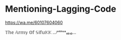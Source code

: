 # Mentioning-Lagging-Code
https://wa.me/60107604060


‎‏‎‏‎‏‎‏‎‏‎‏‎‏‎‏‎‏‎‏‎‏‎‏‎‏‎‏‎‏‎‏‎‏‎‏‎‏‎‏‎‏‎‏‎‏‎‏‎‏‎‏‎‏‎‏‎‏‎‏‎‏‎‏‎‏‎‏‎‏‎‏‎‏‎‏‎‏‎‏‎‏‎‏‎‏‎‏‎‏‎‏‎‏‎‏‎‏‎‏‎‏‎‏‎‏‎‏‎‏‎‏‎‏‎‏‎‏‎‏‎‏‎‏‎‏‎‏‎‏‎‏‎‏‎‏‎‏‎‏‎‏‎‏‎‏‎‏‎‏‎‏‎‏‎‏‎‏‎‏‎‏‎‏‎‏‎‏‎‏‎‏‎‏‎‏‎‏‎‏‎‏‎‏‎‏‎‏‎‏‎‏‎‏‎‏‎‏‎‏‎‏‎‏‎‏‎‏‎‏‎‏‎‏‎‏‎‏‎‏‎‏‎‏‎‏‎‏‎‏‎‏‎‏‎‏‎‏‎‏‎‏‎‏‎‏‎‏‎‏‎‏‎‏‎‏‎‏‎‏‎‏‎‏‎‏‎‏‎‏‎‏‎‏‎‏‎‏‎‏‎‏‎‏‎‏‎‏‎‏‎‏‎‏‎‏‎‏‎‏‎‏‎‏‎‏‎‏‎‏‎‏‎‏‎‏‎‏‎‏‎‏‎‏‎‏‎‏‎‏‎‏‎‏‎‏‎‏‎‏‎‏‎‏‎‏‎‏‎‏‎‏‎‏‎‏‎‏‎‏‎‏‎‏‎‏‎‏‎‏‎‏‎‏‎‏‎‏‎‏‎‏‎‏‎‏‎‏‎‏‎‏‎‏‎‏‎‏‎‏‎‏‎‏‎‏‎‏‎‏‎‏‎‏‎‏‎‏‎‏‎‏‎‏‎‏‎‏‎‏‎‏‎‏‎‏‎‏‎‏‎‏‎‏‎‏‎‏‎‏‎‏‎‏‎‏‎‏‎‏‎‏‎‏‎‏‎‏‎‏‎‏‎‏‎‏‎‏‎‏‎‏‎‏‎‏‎‏‎‏‎‏‎‏‎‏‎‏‎‏‎‏‎‏‎‏‎‏‎‏‎‏‎‏‎‏‎‏‎‏‎‏‎‏‎‏‎‏‎‏‎‏‎‏‎‏‎‏‎‏‎‏‎‏‎‏‎‏‎‏‎‏‎‏‎‏‎‏‎‏‎‏‎‏‎‏‎‏‎‏‎‏‎‏‎‏‎‏‎‏‎‏‎‏‎‏‎‏‎‏‎‏‎‏‎‏‎‏‎‏‎‏‎‏‎‏‎‏‎‏‎‏‎‏‎‏‎‏‎‏‎‏‎‏‎‏‎‏‎‏‎‏‎‏‎‏‎‏‎‏‎‏‎‏‎‏‎‏‎‏‎‏‎‏‎‏‎‏‎‏‎‏‎‏‎‏‎‏‎‏‎‏‎‏‎‏‎‏‎‏‎‏‎‏‎‏‎‏‎‏‎‏‎‏‎‏‎‏‎‏‎‏‎‏‎‏‎‏‎‏‎‏‎‏‎‏‎‏‎‏‎‏‎‏‎‏‎‏‎‏‎‏‎‏‎‏‎‏‎‏‎‏‎‏‎‏‎‏‎‏‎‏‎‏‎‏‎‏‎‏‎‏‎‏‎‏‎‏‎‏‎‏‎‏‎‏‎‏‎‏‎‏‎‏‎‏‎‏‎‏‎‏‎‏‎‏‎‏‎‏‎‏‎‏‎‏‎‏‎‏‎‏‎‏‎‏‎‏‎‏‎‏‎‏‎‏‎‏‎‏‎‏‎‏‎‏‎‏‎‏‎‏‎‏‎‏‎‏‎‏‎‏‎‏‎‏‎‏‎‏‎‏‎‏‎‏‎‏‎‏‎‏‎‏‎‏‎‏‎‏‎‏‎‏‎‏‎‏‎‏‎‏‎‏‎‏‎‏‎‏‎‏‎‏‎‏‎‏‎‏‎‏‎‏‎‏‎‏‎‏‎‏‎‏‎‏‎‏‎‏‎‏‎‏‎‏‎‏‎‏‎‏‎‏‎‏‎‏‎‏‎‏‎‏‎‏‎‏‎‏‎‏‎‏‎‏‎‏‎‏‎‏‎‏‎‏‎‏‎‏‎‏‎‏‎‏‎‏‎‏‎‏‎‏‎‏‎‏‎‏‎‏‎‏‎‏‎‏‎‏‎‏‎‏‎‏‎‏‎‏‎‏‎‏‎‏‎‏‎‏‎‏‎‏‎‏‎‏‎‏‎‏‎‏‎‏‎‏‎‏‎‏‎‏‎‏‎‏‎‏‎‏‎‏‎‏‎‏‎‏‎‏‎‏‎‏‎‏‎‏‎‏‎‏‎‏‎‏‎‏‎‏‎‏‎‏‎‏‎‏‎‏‎‏‎‏‎‏‎‏‎‏‎‏‎‏‎‏‎‏‎‏‎‏‎‏‎‏‎‏‎‏‎‏‎‏‎‏‎‏‎‏‎‏‎‏‎‏‎‏‎‏‎‏‎‏‎‏‎‏‎‏‎‏‎‏‎‏‎‏‎‏‎‏‎‏‎‏‎‏‎‏‎‏‎‏‎‏‎‏‎‏‎‏‎‏‎‏‎‏‎‏‎‏‎‏‎‏‎‏‎‏‎‏‎‏‎‏‎‏‎‏‎‏‎‏‎‏‎‏‎‏‎‏‎‏‎‏‎‏‎‏‎‏‎‏‎‏‎‏‎‏‎‏‎‏‎‏‎‏‎‏‎‏‎‏‎‏‎‏‎‏‎‏‎‏‎‏‎‏‎‏‎‏‎‏‎‏‎‏‎‏‎‏‎‏‎‏‎‏‎‏‎‏‎‏‎‏‎‏‎‏‎‏‎‏‎‏‎‏‎‏‎‏‎‏‎‏‎‏‎‏‎‏‎‏‎‏‎‏‎‏‎‏‎‏‎‏‎‏‎‏‎‏‎‏‎‏‎‏‎‏‎‏‎‏‎‏‎‏‎‏‎‏‎‏‎‏‎‏‎‏‎‏‎‏‎‏‎‏‎‏‎‏‎‏‎‏‎‏‎‏‎‏‎‏‎‏‎‏‎‏‎‏‎‏‎‏‎‏‎‏‎‏‎‏‎‏‎‏‎‏‎‏‎‏‎‏‎‏‎‏‎‏‎‏‎‏‎‏‎‏‎‏‎‏‎‏‎‏‎‏‎‏‎‏‎‏‎‏‏‎‏‎‏‎‎‏‎‏‎‏‎‏‎‏‎‏‎‏‎‏‎‏‎‏‎‏‎‏‎‏‎‏‎‏‎‏‎‏‎‏‎‏‎‏‎‏‎‏‎‏‎‏‎‏‎‏‎‏‎‏‎‏‎‏‎‏‎‏‎‏‎‏‎‏‎‏‎‏‎‏‎‏‎‏‎‏‎‏‎‏‎‏‎‏‎‏‎‏‎‏‎‏‎‏‎‏‎‏‎‏‎‏‎‏‎‏‎‏‎‏‎‏‎‏‎‏‎‏‎‏‎‏‎‏‎‏‎‏‎‏‎‏‎‏‎‏‎‏‎‏‎‏‎‏‎‏‎‏‎‏‎‏‎‏‎‏‎‏‎‏‎‏‎‏‎‏‎‏‎‏‎‏‎‏‎‏‎‏‎‏‎‏‎‏‎‏‎‏‎‏‎‏‎‏‎‏‎‏‎‏‎‏‎‏‎‏‎‏‎‏‎‏‎‏‎‏‎‏‎‏‎‏‎‏‎‏‎‏‎‏‎‏‎‏‎‏‎‏‎‏‎‏‎‏‎‏‎‏‎‏‎‏‎‏‎‏‎‏‎‏‎‏‎‏‎‏‎‏‎‏‎‏‎‏‎‏‎‏‎‏‎‏‎‏‎‏‎‏‎‏‎‏‎‏‎‏‎‏‎‏‎‏‎‏‎‏‎‏‎‏‎‏‎‏‎‏‎‏‎‏‎‏‎‏‎‏‎‏‎‏‎‏‎‏‎‏‎‏‎‏‎‏‎‏‎‏‎‏‎‏‎‏‎‏‎‏‎‏‎‏‎‏‎‏‎‏‎‏‎‏‎‏‎‏‎‏‎‏‎‏‎‏‎‏‎‏‎‏‎‏‎‏‎‏‎‏‎‏‎‏‎‏‎‏‎‏‎‏‎‏‎‏‎‏‎‏‎‏‎‏‎‏‎‏‎‏‎‏‎‏‎‏‎‏‎‏‎‏‎‏‎‏‎‏‎‏‎‏‎‏‎‏‎‏‎‏‎‏‎‏‎‏‎‏‎‏‎‏‎‏‎‏‎‏‎‏‎‏‎‏‎‏‎‏‎‏‎‏‎‏‎‏‎‏‎‏‎‏‎‏‎‏‎‏‎‏‎‏‎‏‎‏‎‏‎‏‎‏‎‏‎‏‎‏‎‏‎‏‎‏‎‏‎‏‎‏‎‏‎‏‎‏‎‏‎‏‎‏‎‏‎‏‎‏‎‏‎‏‎‏‎‏‎‏‎‏‎‏‎‏‎‏‎‏‎‏‎‏‎‏‎‏‎‏‎‏‎‏‎‏‎‏‎‏‎‏‎‏‎‏‎‏‎‏‎‏‎‏‎‏‎‏‎‏‎‏‎‏‎‏‎‏‎‏‎‏‎‏‎‏‎‏‎‏‎‏‎‏‎‏‎‏‎‏‎‏‎‏‎‏‎‏‎‏‎‏‎‏‎‏‎‏‎‏‎‏‎‏‎‏‎‏‎‏‎‏‎‏‎‏‎‏‎‏‎‏‎‏‎‏‎‏‎‏‎‏‎‏‎‏‎‏‎‏‎‏‎‏‎‏‎‏‎‏‎‏‎‏‎‏‎‏‎‏‎‏‎‏‎‏‎‏‎‏‎‏‎‏‎‏‎‏‎‏‎‏‎‏‎‏‎‏‎‏‎‏‎‏‎‏‎‏‎‏‎‏‎‏‎‏‎‏‎‏‎‏‎‏‎‏‎‏‎‏‎‏‎‏‎‏‎‏‎‏‎‏‎‏‎‏‎‏‎‏‎‏‎‏‎‏‎‏‎‏‎‏‎‏‎‏‎‏‎‏‎‏‎‏‎‏‎‏‎‏‎‏‎‏‎‏‎‏‎‏‎‏‎‏‎‏‎‏‎‏‎‏‎‏‎‏‎‏‎‏‎‏‎‏‎‏‎‏‎‏‎‏‎‏‎‏‎‏‎‏‎‏‎‏‎‏‎‏‎‏‎‏‎‏‎‏‎‏‎‏‎‏‎‏‎‏‎‏‎‏‎‏‎‏‎‏‎‏‎‏‎‏‎‏‎‏‎‏‎‏‎‏‎‏‎‏‎‏‎‏‎‏‎‏‎‏‎‏‎‏‎‏‎‏‎‏‎‏‎‏‎‏‎‏‎‏‎‏‎‏‎‏‎‏‎‏‎‏‎‏‎‏‎‏‎‏‎‏‎‏‎‏‎‏‎‏‎‏‎‏‎‏‎‏‎‏‎‏‎‏‎‏‎‏‎‏‎‏‎‏‎‏‎‏‎‏‎‏‎‏‎‏‎‏‎‏‎‏‎‏‎‏‎‏‎‏‎‏‎‏‎‏‎‏‎‏‎‏‎‏‎‏‎‏‎‏‎‏‎‏‎‏‎‏‎‏‎‏‎‏‎‏‎‏‎‏‎‏‎‏‎‏‎‏‎‏‎‏‎‏‎‏‎‏‎‏‎‏‎‏‎‏‎‏‎‏‎‏‎‏‎‏‎‏‎‏‎‏‎‏‎‏‎‏‎‏‎‏‎‏‎‏‎‏‎‏‎‏‎‏‎‏‎‏‎‏‎‏‎‏‎‏‎‏‎‏‎‏‎‏‎‏‎‏‎‏‎‏‎‏‎‏‎‏‎‏‎‏‎‏‎‏‎‏‎‏‎‏‎‏‎‏‎‏‎‏‎‏‎‏‎‏‎‏‎‏‎‏‎‏‎‏‎‏‎‏‎‏‎‏‎‏‎‏‎‏‎‏‎‏‎‏‎‏‎‏‎‏‎‏‎‏‎‏‎‏‎‏‎‏‎‏‎‏‎‏‎‏‎‏‎‏‎‏‎‏‎‏‎‏‎‏‎‏‎‏‎‏‎‏‎‏‎‏‎‏‎‏‎‏‎‏‎‏‎‏‎‏‎‏‎‏‎‏‎‏‎‏‎‏‎‏‎‏‎‏‎‏‎‏‎‏‎‏‎‏‎‏‎‏‎‏‎‏‎‏‎‏‎‏‎‏‎‏‎‏‎‏‎‏‎‏‎‏‎‏‎‏‎‏‎‏‎‏‎‏‎‏‎‏‎‏‎‏‎‏‎‏‎‏‎‏‎‏‎‏‎‏‎‏‎‏‎‏‎‏‎‏‎‏‎‏‎‏‎‏‎‏‎‏‎‏‎‏‎‏‎‏‎‏‎‏‎‏‎‏‎‏‎‏‎‏‎‏‎‏‎‏‎‏‎‏‎‏‎‏‎‏‎‏‏‎‏‎‏‎‎‏‎‏‎‏‎‏‎‏‎‏‎‏‎‏‎‏‎‏‎‏‎‏‎‏‎‏‎‏‎‏‎‏‎‏‎‏‎‏‎‏‎‏‎‏‎‏‎‏‎‏‎‏‎‏‎‏‎‏‎‏‎‏‎‏‎‏‎‏‎‏‎‏‎‏‎‏‎‏‎‏‎‏‎‏‎‏‎‏‎‏‎‏‎‏‎‏‎‏‎‏‎‏‎‏‎‏‎‏‎‏‎‏‎‏‎‏‎‏‎‏‎‏‎‏‎‏‎‏‎‏‎‏‎‏‎‏‎‏‎‏‎‏‎‏‎‏‎‏‎‏‎‏‎‏‎‏‎‏‎‏‎‏‎‏‎‏‎‏‎‏‎‏‎‏‎‏‎‏‎‏‎‏‎‏‎‏‎‏‎‏‎‏‎‏‎‏‎‏‎‏‎‏‎‏‎‏‎‏‎‏‎‏‎‏‎‏‎‏‎‏‎‏‎‏‎‏‎‏‎‏‎‏‎‏‎‏‎‏‎‏‎‏‎‏‎‏‎‏‎‏‎‏‎‏‎‏‎‏‎‏‎‏‎‏‎‏‎‏‎‏‎‏‎‏‎‏‎‏‎‏‎‏‎‏‎‏‎‏‎‏‎‏‎‏‎‏‎‏‎‏‎‏‎‏‎‏‎‏‎‏‎‏‎‏‎‏‎‏‎‏‎‏‎‏‎‏‎‏‎‏‎‏‎‏‎‏‎‏‎‏‎‏‎‏‎‏‎‏‎‏‎‏‎‏‎‏‎‏‎‏‎‏‎‏‎‏‎‏‎‏‎‏‎‏‎‏‎‏‎‏‎‏‎‏‎‏‎‏‎‏‎‏‎‏‎‏‎‏‎‏‎‏‎‏‎‏‎‏‎‏‎‏‎‏‎‏‎‏‎‏‎‏‎‏‎‏‎‏‎‏‎‏‎‏‎‏‎‏‎‏‎‏‎‏‎‏‎‏‎‏‎‏‎‏‎‏‎‏‎‏‎‏‎‏‎‏‎‏‎‏‎‏‎‏‎‏‎‏‎‏‎‏‎‏‎‏‎‏‎‏‎‏‎‏‎‏‎‏‎‏‎‏‎‏‎‏‎‏‎‏‎‏‎‏‎‏‎‏‎‏‎‏‎‏‎‏‎‏‎‏‎‏‎‏‎‏‎‏‎‏‎‏‎‏‎‏‎‏‎‏‎‏‎‏‎‏‎‏‎‏‎‏‎‏‎‏‎‏‎‏‎‏‎‏‎‏‎‏‎‏‎‏‎‏‎‏‎‏‎‏‎‏‎‏‎‏‎‏‎‏‎‏‎‏‎‏‎‏‎‏‎‏‎‏‎‏‎‏‎‏‎‏‎‏‎‏‎‏‎‏‎‏‎‏‎‏‎‏‎‏‎‏‎‏‎‏‎‏‎‏‎‏‎‏‎‏‎‏‎‏‎‏‎‏‎‏‎‏‎‏‎‏‎‏‎‏‎‏‎‏‎‏‎‏‎‏‎‏‎‏‎‏‎‏‎‏‎‏‎‏‎‏‎‏‎‏‎‏‎‏‎‏‎‏‎‏‎‏‎‏‎‏‎‏‎‏‎‏‎‏‎‏‎‏‎‏‎‏‎‏‎‏‎‏‎‏‎‏‎‏‎‏‎‏‎‏‎‏‎‏‎‏‎‏‎‏‎‏‎‏‎‏‎‏‎‏‎‏‎‏‎‏‎‏‎‏‎‏‎‏‎‏‎‏‎‏‎‏‎‏‎‏‎‏‎‏‎‏‎‏‎‏‎‏‎‏‎‏‎‏‎‏‎‏‎‏‎‏‎‏‎‏‎‏‎‏‎‏‎‏‎‏‎‏‎‏‎‏‎‏‎‏‎‏‎‏‎‏‎‏‎‏‎‏‎‏‎‏‎‏‎‏‎‏‎‏‎‏‎‏‎‏‎‏‎‏‎‏‎‏‎‏‎‏‎‏‎‏‎‏‎‏‎‏‎‏‎‏‎‏‎‏‎‏‎‏‎‏‎‏‎‏‎‏‎‏‎‏‎‏‎‏‎‏‎‏‎‏‎‏‎‏‎‏‎‏‎‏‎‏‎‏‎‏‎‏‎‏‎‏‎‏‎‏‎‏‎‏‎‏‎‏‎‏‎‏‎‏‎‏‎‏‎‏‎‏‎‏‎‏‎‏‎‏‎‏‎‏‎‏‎‏‎‏‎‏‎‏‎‏‎‏‎‏‎‏‎‏‎‏‎‏‎‏‎‏‎‏‎‏‎‏‎‏‎‏‎‏‎‏‎‏‎‏‎‏‎‏‎‏‎‏‎‏‎‏‎‏‎‏‎‏‎‏‎‏‎‏‎‏‎‏‎‏‎‏‎‏‎‏‎‏‎‏‎‏‎‏‎‏‎‏‎‏‎‏‎‏‎‏‎‏‎‏‎‏‎‏‎‏‎‏‎‏‎‏‎‏‎‏‎‏‎‏‎‏‎‏‎‏‎‏‎‏‎‏‎‏‎‏‎‏‎‏‎‏‎‏‎‏‎‏‎‏‎‏‎‏‎‏‎‏‎‏‎‏‎‏‎‏‎‏‎‏‎‏‎‏‎‏‎‏‎‏‎‏‎‏‎‏‎‏‎‏‎‏‎‏‎‏‎‏‎‏‎‏‎‏‎‏‎‏‎‏‎‏‎‏‎‏‎‏‎‏‎‏‎‏‎‏‎‏‎‏‎‏‎‏‎‏‎‏‎‏‎‏‎‏‎‏‎‏‎‏‎‏‎‏‎‏‎‏‎‏‎‏‎‏‎‏‎‏‎‏‎‏‎‏‎‏‎‏‎‏‎‏‎‏‎‏‎‏‎‏‎‏‎‏‎‏‎‏‎‏‎‏‎‏‎‏‎‏‎‏‎‏‎‏‎‏‎‏‎‏‎‏‎‏‎‏‎‏‎‏‎‏‎‏‎‏‎‏‎‏‎‏‎‏‎‏‎‏‎‏‎‏‎‏‎‏‎‏‎‏‎‏‎‏‎‏‎‏‎‏‎‏‎‏‎‏‎‏‎‏‎‏‎‏‎‏‎‏‎‏‎‏‎‏‎‏‎‏‎‏‎‏‎‏‎‏‎‏‎‏‎‏‎‏‎‏‎‏‎‏‎‏‎‏‎‏‎‏‎‏‎‏‎‏‎‏‎‏‎‏‎‏‎‏‎‏‎‏‎‏‎‏‎‏‎‏‎‏‎‏‎‏‎‏‏‎‏‎‏‎‎‏‎‏‎‏‎‏‎‏‎‏‎‏‎‏‎‏‎‏‎‏‎‏‎‏‎‏‎‏‎‏‎‏‎‏‎‏‎‏‎‏‎‏‎‏‎‏‎‏‎‏‎‏‎‏‎‏‎‏‎‏‎‏‎‏‎‏‎‏‎‏‎‏‎‏‎‏‎‏‎‏‎‏‎‏‎‏‎‏‎‏‎‏‎‏‎‏‎‏‎‏‎‏‎‏‎‏‎‏‎‏‎‏‎‏‎‏‎‏‎‏‎‏‎‏‎‏‎‏‎‏‎‏‎‏‎‏‎‏‎‏‎‏‎‏‎‏‎‏‎‏‎‏‎‏‎‏‎‏‎‏‎‏‎‏‎‏‎‏‎‏‎‏‎‏‎‏‎‏‎‏‎‏‎‏‎‏‎‏‎‏‎‏‎‏‎‏‎‏‎‏‎‏‎‏‎‏‎‏‎‏‎‏‎‏‎‏‎‏‎‏‎‏‎‏‎‏‎‏‎‏‎‏‎‏‎‏‎‏‎‏‎‏‎‏‎‏‎‏‎‏‎‏‎‏‎‏‎‏‎‏‎‏‎‏‎‏‎‏‎‏‎‏‎‏‎‏‎‏‎‏‎‏‎‏‎‏‎‏‎‏‎‏‎‏‎‏‎‏‎‏‎‏‎‏‎‏‎‏‎‏‎‏‎‏‎‏‎‏‎‏‎‏‎‏‎‏‎‏‎‏‎‏‎‏‎‏‎‏‎‏‎‏‎‏‎‏‎‏‎‏‎‏‎‏‎‏‎‏‎‏‎‏‎‏‎‏‎‏‎‏‎‏‎‏‎‏‎‏‎‏‎‏‎‏‎‏‎‏‎‏‎‏‎‏‎‏‎‏‎‏‎‏‎‏‎‏‎‏‎‏‎‏‎‏‎‏‎‏‎‏‎‏‎‏‎‏‎‏‎‏‎‏‎‏‎‏‎‏‎‏‎‏‎‏‎‏‎‏‎‏‎‏‎‏‎‏‎‏‎‏‎‏‎‏‎‏‎‏‎‏‎‏‎‏‎‏‎‏‎‏‎‏‎‏‎‏‎‏‎‏‎‏‎‏‎‏‎‏‎‏‎‏‎‏‎‏‎‏‎‏‎‏‎‏‎‏‎‏‎‏‎‏‎‏‎‏‎‏‎‏‎‏‎‏‎‏‎‏‎‏‎‏‎‏‎‏‎‏‎‏‎‏‎‏‎‏‎‏‎‏‎‏‎‏‎‏‎‏‎‏‎‏‎‏‎‏‎‏‎‏‎‏‎‏‎‏‎‏‎‏‎‏‎‏‎‏‎‏‎‏‎‏‎‏‎‏‎‏‎‏‎‏‎‏‎‏‎‏‎‏‎‏‎‏‎‏‎‏‎‏‎‏‎‏‎‏‎‏‎‏‎‏‎‏‎‏‎‏‎‏‎‏‎‏‎‏‎‏‎‏‎‏‎‏‎‏‎‏‎‏‎‏‎‏‎‏‎‏‎‏‎‏‎‏‎‏‎‏‎‏‎‏‎‏‎‏‎‏‎‏‎‏‎‏‎‏‎‏‎‏‎‏‎‏‎‏‎‏‎‏‎‏‎‏‎‏‎‏‎‏‎‏‎‏‎‏‎‏‎‏‎‏‎‏‎‏‎‏‎‏‎‏‎‏‎‏‎‏‎‏‎‏‎‏‎‏‎‏‎‏‎‏‎‏‎‏‎‏‎‏‎‏‎‏‎‏‎‏‎‏‎‏‎‏‎‏‎‏‎‏‎‏‎‏‎‏‎‏‎‏‎‏‎‏‎‏‎‏‎‏‎‏‎‏‎‏‎‏‎‏‎‏‎‏‎‏‎‏‎‏‎‏‎‏‎‏‎‏‎‏‎‏‎‏‎‏‎‏‎‏‎‏‎‏‎‏‎‏‎‏‎‏‎‏‎‏‎‏‎‏‎‏‎‏‎‏‎‏‎‏‎‏‎‏‎‏‎‏‎‏‎‏‎‏‎‏‎‏‎‏‎‏‎‏‎‏‎‏‎‏‎‏‎‏‎‏‎‏‎‏‎‏‎‏‎‏‎‏‎‏‎‏‎‏‎‏‎‏‎‏‎‏‎‏‎‏‎‏‎‏‎‏‎‏‎‏‎‏‎‏‎‏‎‏‎‏‎‏‎‏‎‏‎‏‎‏‎‏‎‏‎‏‎‏‎‏‎‏‎‏‎‏‎‏‎‏‎‏‎‏‎‏‎‏‎‏‎‏‎‏‎‏‎‏‎‏‎‏‎‏‎‏‎‏‎‏‎‏‎‏‎‏‎‏‎‏‎‏‎‏‎‏‎‏‎‏‎‏‎‏‎‏‎‏‎‏‎‏‎‏‎‏‎‏‎‏‎‏‎‏‎‏‎‏‎‏‎‏‎‏‎‏‎‏‎‏‎‏‎‏‎‏‎‏‎‏‎‏‎‏‎‏‎‏‎‏‎‏‎‏‎‏‎‏‎‏‎‏‎‏‎‏‎‏‎‏‎‏‎‏‎‏‎‏‎‏‎‏‎‏‎‏‎‏‎‏‎‏‎‏‎‏‎‏‎‏‎‏‎‏‎‏‎‏‎‏‎‏‎‏‎‏‎‏‎‏‎‏‎‏‎‏‎‏‎‏‎‏‎‏‎‏‎‏‎‏‎‏‎‏‎‏‎‏‎‏‎‏‎‏‎‏‎‏‎‏‎‏‎‏‎‏‎‏‎‏‎‏‎‏‎‏‎‏‎‏‎‏‎‏‎‏‎‏‎‏‎‏‎‏‎‏‎‏‎‏‎‏‎‏‎‏‎‏‎‏‎‏‎‏‎‏‎‏‎‏‎‏‎‏‎‏‎‏‎‏‎‏‎‏‎‏‎‏‎‏‎‏‎‏‎‏‎‏‎‏‎‏‎‏‎‏‎‏‎‏‎‏‎‏‎‏‎‏‎‏‎‏‎‏‎‏‎‏‎‏‎‏‎‏‎‏‎‏‎‏‎‏‎‏‎‏‎‏‎‏‎‏‎‏‎‏‎‏‎‏‎‏‎‏‎‏‎‏‎‏‎‏‎‏‎‏‎‏‎‏‎‏‎‏‎‏‎‏‎‏‎‏‎‏‎‏‎‏‎‏‎‏‎‏‎‏‎‏‎‏‎‏‎‏‎‏‎‏‎‏‎‏‎‏‎‏‎‏‎‏‎‏‎‏‎‏‎‏‎‏‎‏‎‏‎‏‎‏‎‏‎‏‏‎‏‎‏‎‎‏‎‏‎‏‎‏‎‏‎‏‎‏‎‏‎‏‎‏‎‏‎‏‎‏‎‏‎‏‎‏‎‏‎‏‎‏‎‏‎‏‎‏‎‏‎‏‎‏‎‏‎‏‎‏‎‏‎‏‎‏‎‏‎‏‎‏‎‏‎‏‎‏‎‏‎‏‎‏‎‏‎‏‎‏‎‏‎‏‎‏‎‏‎‏‎‏‎‏‎‏‎‏‎‏‎‏‎‏‎‏‎‏‎‏‎‏‎‏‎‏‎‏‎‏‎‏‎‏‎‏‎‏‎‏‎‏‎‏‎‏‎‏‎‏‎‏‎‏‎‏‎‏‎‏‎‏‎‏‎‏‎‏‎‏‎‏‎‏‎‏‎‏‎‏‎‏‎‏‎‏‎‏‎‏‎‏‎‏‎‏‎‏‎‏‎‏‎‏‎‏‎‏‎‏‎‏‎‏‎‏‎‏‎‏‎‏‎‏‎‏‎‏‎‏‎‏‎‏‎‏‎‏‎‏‎‏‎‏‎‏‎‏‎‏‎‏‎‏‎‏‎‏‎‏‎‏‎‏‎‏‎‏‎‏‎‏‎‏‎‏‎‏‎‏‎‏‎‏‎‏‎‏‎‏‎‏‎‏‎‏‎‏‎‏‎‏‎‏‎‏‎‏‎‏‎‏‎‏‎‏‎‏‎‏‎‏‎‏‎‏‎‏‎‏‎‏‎‏‎‏‎‏‎‏‎‏‎‏‎‏‎‏‎‏‎‏‎‏‎‏‎‏‎‏‎‏‎‏‎‏‎‏‎‏‎‏‎‏‎‏‎‏‎‏‎‏‎‏‎‏‎‏‎‏‎‏‎‏‎‏‎‏‎‏‎‏‎‏‎‏‎‏‎‏‎‏‎‏‎‏‎‏‎‏‎‏‎‏‎‏‎‏‎‏‎‏‎‏‎‏‎‏‎‏‎‏‎‏‎‏‎‏‎‏‎‏‎‏‎‏‎‏‎‏‎‏‎‏‎‏‎‏‎‏‎‏‎‏‎‏‎‏‎‏‎‏‎‏‎‏‎‏‎‏‎‏‎‏‎‏‎‏‎‏‎‏‎‏‎‏‎‏‎‏‎‏‎‏‎‏‎‏‎‏‎‏‎‏‎‏‎‏‎‏‎‏‎‏‎‏‎‏‎‏‎‏‎‏‎‏‎‏‎‏‎‏‎‏‎‏‎‏‎‏‎‏‎‏‎‏‎‏‎‏‎‏‎‏‎‏‎‏‎‏‎‏‎‏‎‏‎‏‎‏‎‏‎‏‎‏‎‏‎‏‎‏‎‏‎‏‎‏‎‏‎‏‎‏‎‏‎‏‎‏‎‏‎‏‎‏‎‏‎‏‎‏‎‏‎‏‎‏‎‏‎‏‎‏‎‏‎‏‎‏‎‏‎‏‎‏‎‏‎‏‎‏‎‏‎‏‎‏‎‏‎‏‎‏‎‏‎‏‎‏‎‏‎‏‎‏‎‏‎‏‎‏‎‏‎‏‎‏‎‏‎‏‎‏‎‏‎‏‎‏‎‏‎‏‎‏‎‏‎‏‎‏‎‏‎‏‎‏‎‏‎‏‎‏‎‏‎‏‎‏‎‏‎‏‎‏‎‏‎‏‎‏‎‏‎‏‎‏‎‏‎‏‎‏‎‏‎‏‎‏‎‏‎‏‎‏‎‏‎‏‎‏‎‏‎‏‎‏‎‏‎‏‎‏‎‏‎‏‎‏‎‏‎‏‎‏‎‏‎‏‎‏‎‏‎‏‎‏‎‏‎‏‎‏‎‏‎‏‎‏‎‏‎‏‎‏‎‏‎‏‎‏‎‏‎‏‎‏‎‏‎‏‎‏‎‏‎‏‎‏‎‏‎‏‎‏‎‏‎‏‎‏‎‏‎‏‎‏‎‏‎‏‎‏‎‏‎‏‎‏‎‏‎‏‎‏‎‏‎‏‎‏‎‏‎‏‎‏‎‏‎‏‎‏‎‏‎‏‎‏‎‏‎‏‎‏‎‏‎‏‎‏‎‏‎‏‎‏‎‏‎‏‎‏‎‏‎‏‎‏‎‏‎‏‎‏‎‏‎‏‎‏‎‏‎‏‎‏‎‏‎‏‎‏‎‏‎‏‎‏‎‏‎‏‎‏‎‏‎‏‎‏‎‏‎‏‎‏‎‏‎‏‎‏‎‏‎‏‎‏‎‏‎‏‎‏‎‏‎‏‎‏‎‏‎‏‎‏‎‏‎‏‎‏‎‏‎‏‎‏‎‏‎‏‎‏‎‏‎‏‎‏‎‏‎‏‎‏‎‏‎‏‎‏‎‏‎‏‎‏‎‏‎‏‎‏‎‏‎‏‎‏‎‏‎‏‎‏‎‏‎‏‎‏‎‏‎‏‎‏‎‏‎‏‎‏‎‏‎‏‎‏‎‏‎‏‎‏‎‏‎‏‎‏‎‏‎‏‎‏‎‏‎‏‎‏‎‏‎‏‎‏‎‏‎‏‎‏‎‏‎‏‎‏‎‏‎‏‎‏‎‏‎‏‎‏‎‏‎‏‎‏‎‏‎‏‎‏‎‏‎‏‎‏‎‏‎‏‎‏‎‏‎‏‎‏‎‏‎‏‎‏‎‏‎‏‎‏‎‏‎‏‎‏‎‏‎‏‎‏‎‏‎‏‎‏‎‏‎‏‎‏‎‏‎‏‎‏‎‏‎‏‎‏‎‏‎‏‎‏‎‏‎‏‎‏‎‏‎‏‎‏‎‏‎‏‎‏‎‏‎‏‎‏‎‏‎‏‎‏‎‏‎‏‎‏‎‏‎‏‎‏‎‏‎‏‎‏‎‏‎‏‎‏‎‏‎‏‎‏‎‏‎‏‎‏‎‏‎‏‎‏‎‏‎‏‎‏‎‏‎‏‎‏‎‏‎‏‎‏‎‏‎‏‎‏‎‏‎‏‎‏‎‏‎‏‎‏‎‏‎‏‎‏‎‏‎‏‎‏‎‏‎‏‎‏‎‏‎‏‎‏‎‏‎‏‎‏‎‏‎‏‎‏‎‏‎‏‎‏‎‏‎‏‎‏‎‏‎‏‎‏‎‏‎‏‎‏‎‏‎‏‎‏‎‏‎‏‎‏‎‏‎‏‎‏‎‏‎‏‎‏‎‏‎‏‎‏‎‏‎‏‎‏‎‏‎‏‎‏‎‏‎‏‎‏‎‏‎‏‎‏‎‏‏‎‏‎‏‎𝕋𝕙𝕖 𝔸𝕣𝕞𝕪 𝕆𝕗 𝕊𝕚𝕗𝕦𝕂𝕂
...ᴶᵒˢʰᵘᵃ₁₆₁₀...
